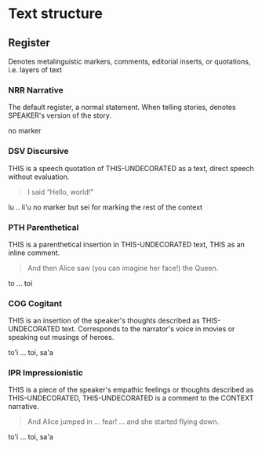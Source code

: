 # Text structure

## Register

Denotes metalinguistic markers, comments, editorial inserts, or quotations, i.e. layers of text

### NRR Narrative

<description>The default register, a normal statement. When telling stories, denotes <this speaker>SPEAKER</this>'s version of the story.</description>

<lojban>no marker</lojban>

### DSV Discursive

<description><this this>THIS</this> is a speech quotation of <this undecorated>THIS-UNDECORATED</this> as a text, direct speech without evaluation.</description>

> I said “Hello, world!”

<lojban><jbo>lu .. li'u</jbo></lojban>
<lojban>no marker but <jbo>sei</jbo> for marking the rest of the context</lojban>

### PTH Parenthetical

<description><this this>THIS</this> is a parenthetical insertion in <this undecorated>THIS-UNDECORATED</this> text, <this this>THIS</this> as an inline comment.</description>

> And then Alice saw (you can imagine her face!) the Queen.

<lojban><jbo>to … toi</jbo></lojban>

### COG Cogitant

<description><this this>THIS</this> is an insertion of the speaker's thoughts described as <this undecorated>THIS-UNDECORATED</this> text. Corresponds to the narrator's voice in movies or speaking out musings of heroes.</description>

<lojban><jbo>to'i … toi</jbo>, <jbo>sa'a</jbo></lojban>

### IPR Impressionistic

<description><this this>THIS</this> is a piece of the speaker's empathic feelings or thoughts described as <this undecorated>THIS-UNDECORATED</this>, <this undecorated>THIS-UNDECORATED</this> is a comment to the <this context>CONTEXT</this> narrative.</description>

> And Alice jumped in ... fear! ... and she started flying down.

<lojban><jbo>to'i … toi</jbo>, <jbo>sa'a</jbo></lojban>
